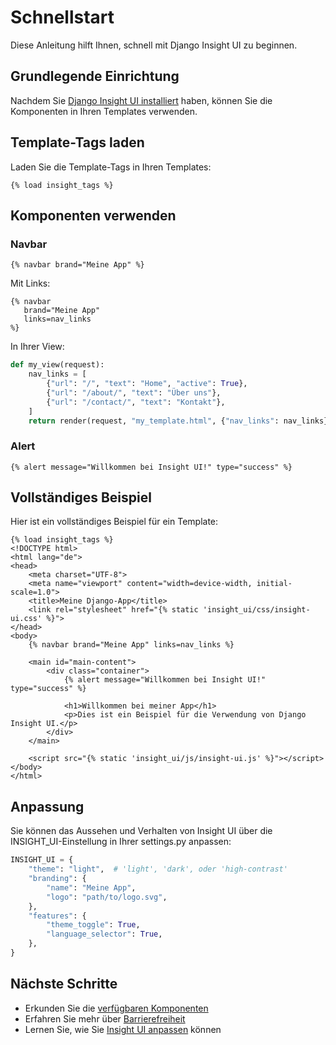 # Schnellstart

Diese Anleitung hilft Ihnen, schnell mit Django Insight UI zu beginnen.

## Grundlegende Einrichtung

Nachdem Sie [Django Insight UI installiert](installation.md) haben, können Sie die Komponenten in Ihren Templates verwenden.

## Template-Tags laden

Laden Sie die Template-Tags in Ihren Templates:

```django
{% load insight_tags %}
```

## Komponenten verwenden

### Navbar

```django
{% navbar brand="Meine App" %}
```

Mit Links:

```django
{% navbar 
   brand="Meine App" 
   links=nav_links 
%}
```

In Ihrer View:

```python
def my_view(request):
    nav_links = [
        {"url": "/", "text": "Home", "active": True},
        {"url": "/about/", "text": "Über uns"},
        {"url": "/contact/", "text": "Kontakt"},
    ]
    return render(request, "my_template.html", {"nav_links": nav_links})
```

### Alert

```django
{% alert message="Willkommen bei Insight UI!" type="success" %}
```

## Vollständiges Beispiel

Hier ist ein vollständiges Beispiel für ein Template:

```django
{% load insight_tags %}
<!DOCTYPE html>
<html lang="de">
<head>
    <meta charset="UTF-8">
    <meta name="viewport" content="width=device-width, initial-scale=1.0">
    <title>Meine Django-App</title>
    <link rel="stylesheet" href="{% static 'insight_ui/css/insight-ui.css' %}">
</head>
<body>
    {% navbar brand="Meine App" links=nav_links %}
    
    <main id="main-content">
        <div class="container">
            {% alert message="Willkommen bei Insight UI!" type="success" %}
            
            <h1>Willkommen bei meiner App</h1>
            <p>Dies ist ein Beispiel für die Verwendung von Django Insight UI.</p>
        </div>
    </main>
    
    <script src="{% static 'insight_ui/js/insight-ui.js' %}"></script>
</body>
</html>
```

## Anpassung

Sie können das Aussehen und Verhalten von Insight UI über die INSIGHT_UI-Einstellung in Ihrer settings.py anpassen:

```python
INSIGHT_UI = {
    "theme": "light",  # 'light', 'dark', oder 'high-contrast'
    "branding": {
        "name": "Meine App",
        "logo": "path/to/logo.svg",
    },
    "features": {
        "theme_toggle": True,
        "language_selector": True,
    },
}
```

## Nächste Schritte

- Erkunden Sie die [verfügbaren Komponenten](components/index.md)
- Erfahren Sie mehr über [Barrierefreiheit](accessibility.md)
- Lernen Sie, wie Sie [Insight UI anpassen](customization.md) können
